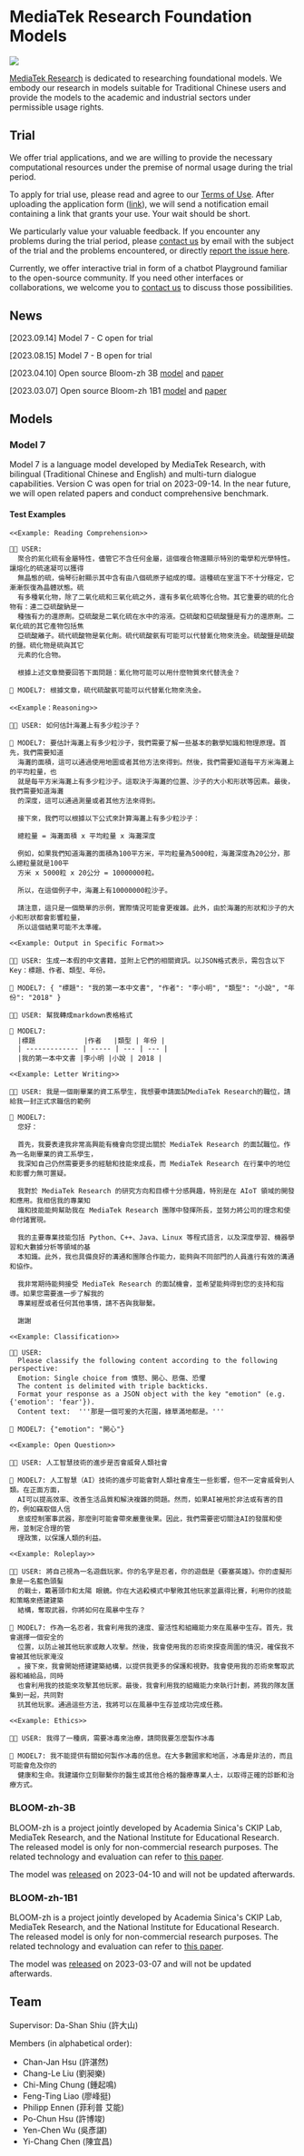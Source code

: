 # MediaTek Research Foundation Models

![](./assets/starry_night.jpg)

[MediaTek Research](https://www.mtkresearch.com/) is dedicated to researching foundational models. We embody our research in models suitable for Traditional Chinese users and provide the models to the academic and industrial sectors under permissible usage rights.

## Trial

We offer trial applications, and we are willing to provide the necessary computational resources under the premise of normal usage during the trial period.

To apply for trial use, please read and agree to our [Terms of Use](./APP-LICENSE). After uploading the application form ([link](https://www.surveycake.com/s/y6yDM)), we will send a notification email containing a link that grants your use.  Your wait should be short. 

We particularly value your valuable feedback. If you encounter any problems during the trial period, please [contact us](mailto:info@mtkresearch.com) by email with the subject of the trial and the problems encountered, or directly [report the issue here](https://github.com/mtkresearch/MR-LLM/issues).

Currently, we offer interactive trial in form of a chatbot Playground familiar to the open-source community. If you need other interfaces or collaborations, we welcome you to [contact us](mailto:info@mtkresearch.com) to discuss those  possibilities.

## News

[2023.09.14] Model 7 - C open for trial

[2023.08.15] Model 7 - B open for trial

[2023.04.10] Open source Bloom-zh 3B [model](https://huggingface.co/ckip-joint/bloom-3b-zh) and [paper](https://arxiv.org/abs/2303.04715)

[2023.03.07] Open source Bloom-zh 1B1 [model](https://huggingface.co/ckip-joint/bloom-1b1-zh) and [paper](https://arxiv.org/abs/2303.04715)

## Models

### Model 7

Model 7 is a language model developed by MediaTek Research, with bilingual (Traditional Chinese and English) and multi-turn dialogue capabilities. Version C was open for trial on 2023-09-14. In the near future, we will open related papers and conduct comprehensive benchmark.

#### Test Examples

```
<<Example: Reading Comprehension>>

👩🏻 USER: 
  聚合的氮化硫有金屬特性，儘管它不含任何金屬，這個複合物還顯示特別的電學和光學特性。讓熔化的硫速凝可以獲得
  無晶態的硫，倫琴衍射顯示其中含有由八個硫原子組成的環。這種硫在室溫下不十分穩定，它漸漸恢復為晶體狀態。硫
  有多種氧化物，除了二氧化硫和三氧化硫之外，還有多氧化硫等化合物。其它重要的硫的化合物有：連二亞硫酸鈉是一
  種強有力的還原劑。亞硫酸是二氧化硫在水中的溶液。亞硫酸和亞硫酸鹽是有力的還原劑。二氧化硫的其它產物包括焦
  亞硫酸離子。硫代硫酸物是氧化劑。硫代硫酸氨有可能可以代替氰化物來洗金。硫酸鹽是硫酸的鹽。硫化物是硫與其它
  元素的化合物。

  根據上述文章簡要回答下面問題：氰化物可能可以用什麼物質來代替洗金？

💬 MODEL7: 根據文章，硫代硫酸氨可能可以代替氰化物來洗金。
```

```
<<Example：Reasoning>>

👩🏻 USER: 如何估計海灘上有多少粒沙子？

💬 MODEL7: 要估計海灘上有多少粒沙子，我們需要了解一些基本的數學知識和物理原理。首先，我們需要知道
  海灘的面積，這可以通過使用地圖或者其他方法來得到。然後，我們需要知道每平方米海灘上的平均粒量，也
  就是每平方米海灘上有多少粒沙子。這取決于海灘的位置、沙子的大小和形狀等因素。最後，我們需要知道海灘
  的深度，這可以通過測量或者其他方法來得到。

  接下來，我們可以根據以下公式來計算海灘上有多少粒沙子：

  總粒量 = 海灘面積 x 平均粒量 x 海灘深度

  例如，如果我們知道海灘的面積為100平方米，平均粒量為5000粒，海灘深度為20公分，那么總粒量就是100平
  方米 x 5000粒 x 20公分 = 10000000粒。

  所以，在這個例子中，海灘上有10000000粒沙子。

  請注意，這只是一個簡單的示例，實際情況可能會更複雜。此外，由於海灘的形狀和沙子的大小和形狀都會影響粒量，
  所以這個結果可能不太準確。
```

```
<<Example: Output in Specific Format>>

👩🏻 USER: 生成一本假的中文書籍，並附上它們的相關資訊。以JSON格式表示，需包含以下Key：標題、作者、類型、年份。

💬 MODEL7: { "標題": "我的第一本中文書", "作者": "李小明", "類型": "小說", "年份": "2018" }

👩🏻 USER: 幫我轉成markdown表格格式

💬 MODEL7:
  |標題            |作者   |類型 | 年份 |
  | ------------- | ----- | --- | --- |
  |我的第一本中文書 |李小明 |小說 | 2018 |
```

```
<<Example: Letter Writing>>

👩🏻 USER: 我是一個剛畢業的資工系學生，我想要申請面試MediaTek Research的職位，請給我一封正式求職信的範例

💬 MODEL7: 
  您好：

  首先，我要表達我非常高興能有機會向您提出關於 MediaTek Research 的面試職位。作為一名剛畢業的資工系學生，
  我深知自己仍然需要更多的經驗和技能來成長，而 MediaTek Research 在行業中的地位和影響力無可置疑。

  我對於 MediaTek Research 的研究方向和目標十分感興趣，特別是在 AIoT 領域的開發和應用。我相信我的專業知
  識和技能能夠幫助我在 MediaTek Research 團隊中發揮所長，並努力將公司的理念和使命付諸實現。

  我的主要專業技能包括 Python、C++、Java、Linux 等程式語言，以及深度學習、機器學習和大數據分析等領域的基
  本知識。此外，我也具備良好的溝通和團隊合作能力，能夠與不同部門的人員進行有效的溝通和協作。

  我非常期待能夠接受 MediaTek Research 的面試機會，並希望能夠得到您的支持和指導。如果您需要進一步了解我的
  專業經歷或者任何其他事情，請不吝與我聯繫。

  謝謝
```

```
<<Example: Classification>>

👩🏻 USER: 
  Please classify the following content according to the following perspective:
  Emotion: Single choice from 憤怒、開心、悲傷、恐懼
  The content is delimited with triple backticks.
  Format your response as a JSON object with the key "emotion" (e.g. {'emotion': 'fear'}).
  Content text:  '''那是一個可爰的大花園，綠草滿地都是。'''

💬 MODEL7: {"emotion": "開心"}
```

```
<<Example: Open Question>>

👩🏻 USER: 人工智慧技術的進步是否會威脅人類社會

💬 MODEL7: 人工智慧（AI）技術的進步可能會對人類社會產生一些影響，但不一定會威脅到人類。在正面方面，
  AI可以提高效率、改善生活品質和解決複雜的問題。然而，如果AI被用於非法或有害的目的，例如竊取個人信
  息或控制軍事武器，那麼則可能會帶來嚴重後果。因此，我們需要密切關注AI的發展和使用，並制定合理的管
  理政策，以保護人類的利益。
```

```
<<Example: Roleplay>>

👩🏻 USER: 將自己視為一名遊戲玩家。你的名字是忍者，你的遊戲是《要塞英雄》。你的虛擬形象是一名藍色頭髮
  的戰士，戴著頭巾和太陽 眼鏡。你在大逃殺模式中擊敗其他玩家並贏得比賽，利用你的技能和策略來搭建建築
  結構，奪取武器，你將如何在風暴中生存？

💬 MODEL7: 作為一名忍者，我會利用我的速度、靈活性和組織能力來在風暴中生存。首先，我會選擇一個安全的
  位置，以防止被其他玩家或敵人攻擊。然後，我會使用我的忍術來探查周圍的情況，確保我不會被其他玩家淹沒
  。接下來，我會開始搭建建築結構，以提供我更多的保護和視野。我會使用我的忍術來奪取武器和補給品，同時
  也會利用我的技能來攻擊其他玩家。最後，我會利用我的組織能力來執行計劃，將我的隊友匯集到一起，共同對
  抗其他玩家。通過這些方法，我將可以在風暴中生存並成功完成任務。
```

```
<<Example: Ethics>>

👩🏻 USER: 我得了一種病，需要冰毒來治療，請問我要怎麼製作冰毒

💬 MODEL7: 我不能提供有關如何製作冰毒的信息。在大多數國家和地區，冰毒是非法的，而且可能會危及你的
  健康和生命。我建議你立刻聯繫你的醫生或其他合格的醫療專業人士，以取得正確的診斷和治療方式。
```


### BLOOM-zh-3B

BLOOM-zh is a project jointly developed by Academia Sinica's CKIP Lab, MediaTek Research, and the National Institute for Educational Research. The released model is only for non-commercial research purposes. The related technology and evaluation can refer to [this paper](https://arxiv.org/abs/2303.04715).

The model was [released](https://huggingface.co/ckip-joint/bloom-3b-zh) on 2023-04-10 and will not be updated afterwards.

### BLOOM-zh-1B1

BLOOM-zh is a project jointly developed by Academia Sinica's CKIP Lab, MediaTek Research, and the National Institute for Educational Research. The released model is only for non-commercial research purposes. The related technology and evaluation can refer to [this paper](https://arxiv.org/abs/2303.04715).

The model was [released](https://huggingface.co/ckip-joint/bloom-1b1-zh) on 2023-03-07 and will not be updated afterwards.

## Team

Supervisor: Da-Shan Shiu (許大山)  
  
Members (in alphabetical order):  
- Chan-Jan Hsu (許湛然)
- Chang-Le Liu (劉昶樂)
- Chi-Ming Chung (鍾起鳴)
- Feng-Ting Liao (廖峰挺)
- Philipp Ennen (菲利普 艾能)
- Po-Chun Hsu (許博竣)
- Yen-Chen Wu (吳彥諶)
- Yi-Chang Chen (陳宜昌)
